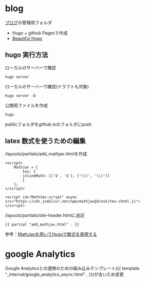 # blog
[ブログ](https://yuhi-sa.github.io/)の管理用フォルダ
- Hugo + github Pagesで作成
- [Beautiful Hugo](https://themes.gohugo.io/beautifulhugo/)

## hugo 実行方法
ローカルのサーバーで確認
```
hugo server
```
ローカルのサーバーで確認(ドラフトも対象)
```
hugo server -D
```
公開用ファイルを作成
```
hugo
```
publicフォルダをgithub.ioのフォルダにpush


## latex 数式を使うための編集
/layouts/partials/add_mathjax.htmlを作成
```
<script>
    MathJax = {
        tex: {
        inlineMath: [['$', '$'], ['\\(', '\\)']]
        }
    };
</script>

<script id="MathJax-script" async src="https://cdn.jsdelivr.net/npm/mathjax@3/es5/tex-chtml.js"></script>
```

/layouts/partials/site-header.htmlに追記
```
{{ partial "add_mathjax.html" . }}
```
参考：[MathJaxを用いてHugoで数式を表現する](https://somei-tec.com/article/computer-science/framework/hugo/hugo_mathjax/)

# google Analytics
Google Analyticsとの連携のための組み込みテンプレート({{ template "_internal/google_analytics_async.html" . }})が古いため変更